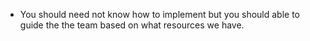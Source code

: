 - You should need not know how to implement but you should able to guide the the team based on what resources we have.